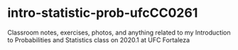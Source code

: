 # intro-statistic-prob-ufcCC0261
Classroom notes, exercises, photos, and anything related to my Introduction to Probabilities and Statistics class on 2020.1 at UFC Fortaleza 
